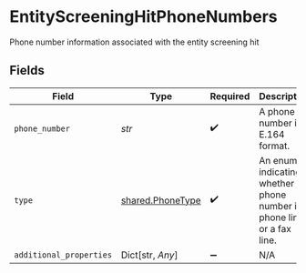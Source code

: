 # EntityScreeningHitPhoneNumbers

Phone number information associated with the entity screening hit


## Fields

| Field                                                                    | Type                                                                     | Required                                                                 | Description                                                              | Example                                                                  |
| ------------------------------------------------------------------------ | ------------------------------------------------------------------------ | ------------------------------------------------------------------------ | ------------------------------------------------------------------------ | ------------------------------------------------------------------------ |
| `phone_number`                                                           | *str*                                                                    | :heavy_check_mark:                                                       | A phone number in E.164 format.                                          | +14025671234                                                             |
| `type`                                                                   | [shared.PhoneType](../../models/shared/phonetype.md)                     | :heavy_check_mark:                                                       | An enum indicating whether a phone number is a phone line or a fax line. |                                                                          |
| `additional_properties`                                                  | Dict[str, *Any*]                                                         | :heavy_minus_sign:                                                       | N/A                                                                      |                                                                          |